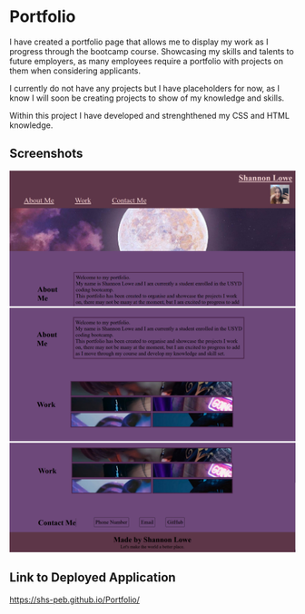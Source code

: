 # Portfolio

I have created a portfolio page that allows me to display my work as I progress through the bootcamp course.
 Showcasing my skills and talents to future employers, as many employees require a portfolio with projects on them when considering applicants.

 I currently do not have any projects but I have placeholders for now, as I know I will soon be creating projects to show of my knowledge and skills.

 Within this project I have developed and strenghthened my CSS and HTML knowledge. 


## Screenshots

![Screenshot 1](./assets/images/Screenshot1.PNG)
![Screenshot 2](./assets/images/Screenshot2.PNG)
![Screenshot 3](./assets/images/Screenshot3.PNG)



## Link to Deployed Application

https://shs-peb.github.io/Portfolio/